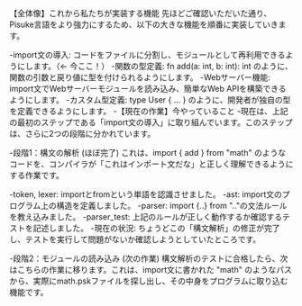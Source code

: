 【全体像】これから私たちが実装する機能
先ほどご確認いただいた通り、Pisuke言語をより強力にするため、以下の大きな機能を順番に実装していきます。

-import文の導入: コードをファイルに分割し、モジュールとして再利用できるようにします。（← 今ここ！）
-関数の型定義: fn add(a: int, b: int): int のように、関数の引数と戻り値に型を付けられるようにします。
-Webサーバー機能: import文でWebサーバーモジュールを読み込み、簡単なWeb APIを構築できるようにします。
-カスタム型定義: type User { ... } のように、開発者が独自の型を定義できるようにします。
-【現在の作業】今やっていること
-現在は、上記の最初のステップである「import文の導入」に取り組んでいます。このステップは、さらに2つの段階に分かれています。

-段階1：構文の解析 (ほぼ完了) これは、import { add } from "math" のようなコードを、コンパイラが「これはインポート文だな」と正しく理解できるようにする作業です。

-token, lexer: importとfromという単語を認識させました。
-ast: import文のプログラム上の構造を定義しました。
-parser: import {..} from ".."の文法ルールを教え込みました。
-parser_test: 上記のルールが正しく動作するか確認するテストを記述しました。
-現在の状況: ちょうどこの「構文解析」の修正が完了し、テストを実行して問題がないか確認しようとしていたところです。

-段階2：モジュールの読み込み (次の作業) 構文解析のテストに合格したら、次はこちらの作業に移ります。これは、import文に書かれた "math" のようなパスから、実際にmath.pskファイルを探し出し、その中身をプログラムに取り込む機能です。